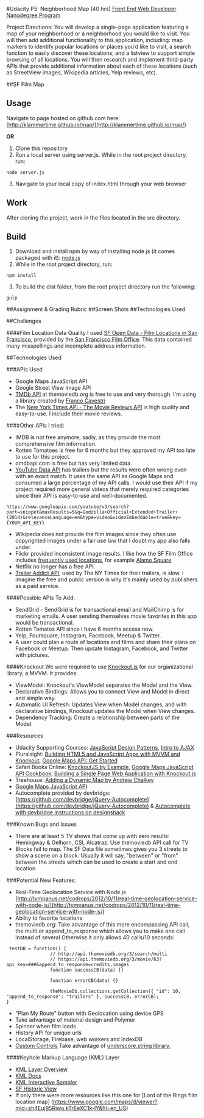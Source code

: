 #Udacity P5: Neighborhood Map (40 hrs)
[Front End Web Developer Nanodegree Program](https://www.udacity.com/course/front-end-web-developer-nanodegree--nd001)

Project Directions: You will develop a single-page application featuring a map of your neighborhood or a neighborhood you would like to visit. You will then add additional functionality to this application, including: map markers to identify popular locations or places you’d like to visit, a search function to easily discover these locations, and a listview to support simple browsing of all locations. You will then research and implement third-party APIs that provide additional information about each of these locations (such as StreetView images, Wikipedia articles, Yelp reviews, etc).

##SF Film Map

Usage
-----
Navigate to page hosted on github.com here: [http://klammertime.github.io/map/](http://klammertime.github.io/map/)

**OR**

1. Clone this repository
2. Run a local server using server.js. While in the root project directory, run: 
```
node server.js
``` 
3. Navigate to your local copy of index.html through your web browser  

Work
----
After cloning the project, work in the files located in the src directory.

Build
-----
1. Download and install npm by way of installing node.js (it comes packaged with it): [node.js](https://nodejs.org/en/) 
2. While in the root project directory, run:
```
npm install
``` 
3. To build the dist folder, from the root project directory run the following:
```
gulp
```
##Assignment & Grading Rubric
##Screen Shots
##Technologies Used

##Challenges

####Film Location Data Quality
I used [SF Open Data - Film Locations in San Francisco](https://data.sfgov.org/Culture-and-Recreation/Film-Locations-in-San-Francisco/yitu-d5am), provided by the [San Francisco Film Office](http://filmsf.org/sf-locations). This data contained many misspellings and incomplete
address information. 

##Technologies Used

###APIs Used
* Google Maps JavaScript API 
* Google Street View Image API
* [TMDb API](https://www.themoviedb.org/documentation/api) at themoviedb.org is free to use and very thorough. I'm using a library created by [Franco Cavestri](https://github.com/cavestri/themoviedb-javascript-library/wiki)
* The [New York Times API - The Movie Reviews API](http://developer.nytimes.com/docs/movie_reviews_api/) is high quality and easy-to-use. I include their movie reviews.

####Other APIs I tried:
* IMDB is not free anymore, sadly, as they provide the most comprehensive film information.
* Rotten Tomatoes is free for 6 months but they approved my API too late to use for this project.
* omdbapi.com is free but has very limited data.
* [YouTube Data API](https://developers.google.com/youtube/v3/docs/videos/insert#parameters) has trailers but the results were often wrong even with 
an exact match. It uses the same API
as Google Maps and consumed a large percentage of my API calls. I would use
their API if my project required more general videos that merely
required categories since their API is easy-to-use and well-documented.
```
https://www.googleapis.com/youtube/v3/search?part=snippet&maxResults=5&q=Godzilla+Official+Extended+Trailer+(2014)&relevanceLanguage=en&type=video&videoEmbeddable=true&key={YOUR_API_KEY}
```
* Wikipedia does not provide the film images since they often
use copyrighted images under a fair use law that I doubt my app 
also falls under.
* Flickr provided inconsistent image results. I like how the SF Film Office includes [frequently used locations](http://www.filmsf.org/sf-locations), for example [Alamo Square](https://www.flickr.com/search/?q=alamo+square)
* Netflix no longer has a free API. 
* [Trailer Addict API](http://www.traileraddict.com/trailerapi), used by The NY Times for their trailers, is slow. I imagine the free and public version is why it's mainly used by publishers as a paid service.  

####Possible APIs To Add:

* SendGrid - SendGrid is for transactional email and MailChimp is for marketing emails. A user sending themselves movie favorites in this app would be transactional.
* Rotten Tomatos API since I have 6 months access now.
* Yelp, Foursquare, Instagram, Facebook, Meetup & Twitter.
* A user could plan a route of locations and films and share their plans on Facebook or Meetup. Then update Instagram, Facebook, and Twitter with pictures.

####Knockout
We were required to use [Knockout.js](http://knockoutjs.com/) for our organizational library, a MVVM. It provides:
* ViewModel: Knockout's ViewModel separates the Model and the View. 
* Declarative Bindings: Allows you to connect View and Model in direct and simple way.
* Automatic UI Refresh: Updates View when Model changes, and with declarative bindings, Knockout updates the Model when View changes.
* Dependency Tracking: Create a relationship between parts of the Model.

###Resources
* Udacity Supporting Courses: [JavaScript Design Patterns](https://classroom.udacity.com/courses/ud989/lessons/3417188540/concepts/33740985840923), [Intro to AJAX](https://classroom.udacity.com/nanodegrees/nd001/parts/00113454014/modules/271165859175460/lessons/3174548544/concepts/31591285700923)
* Pluralsight: [Building HTML5 and JavaScript Apps with MVVM and Knockout](https://app.pluralsight.com/library/courses/knockout-mvvm/table-of-contents), [Google Maps API: Get Started](https://app.pluralsight.com/library/courses/google-maps-api-get-started/table-of-contents)
* Safari Books Online: [KnockoutJS by Example](https://www.safaribooksonline.com/library/view/knockoutjs-by-example/9781785288548/), [Google Maps JavaScript API Cookbook](https://www.safaribooksonline.com/library/view/google-maps-javascript/9781849698825/), [Building a Single Page Web Application with Knockout.js](https://www.safaribooksonline.com/library/view/building-a-single/9781783284054/)
* Treehouse: [Adding a Dynamic Map by Andrew Chalkey](https://teamtreehouse.com/library/build-an-interactive-website/google-maps-integration/adding-a-dynamic-map-2)
* [Google Maps JavaScript API](https://developers.google.com/maps/documentation/javascript/)
* Autocomplete provided by devbridge: [https://github.com/devbridge/jQuery-Autocomplete](https://github.com/devbridge/jQuery-Autocomplete) & [Autocomplete with devbridge instructions on designshack](http://designshack.net/articles/javascript/create-a-simple-autocomplete-with-html5-jquery/)
 
###Known Bugs and Issues
* There are at least 5 TV shows that come up with zero results: 
Hemingway & Gelhorn, CSI, Alcatraz. Use themoviedb API call for TV
* Blocks fail to map. The SF Data file sometimes gives you 3 streets to show a scene on a block. Usually it will say, "between" or "from" between the streets which can be used to create a start and end location

###Potential New Features:
* Real-Time Geolocation Service with Node.js
[http://tympanus.net/codrops/2012/10/11/real-time-geolocation-service-with-node-js/](http://tympanus.net/codrops/2012/10/11/real-time-geolocation-service-with-node-js/)
* Ability to favorite locations
* themoviedb.org: Take advantage of this more encompassing API call, the multi or append_to_response which allows you to make one call instead of several Otherwise it only allows 40 calls/10 seconds:
```
 testDB = function() {
                // http://api.themoviedb.org/3/search/multi
                // https://api.themoviedb.org/3/movie/63?api_key=###&append_to_response=credits,images
                function successCB(data) {}

                function errorCB(data) {}

                theMovieDb.collections.getCollection({ "id": 10, "append_to_response": "trailers" }, successCB, errorCB);
}
```
* "Plan My Route" button with Geolocation using device GPS
* Take advantage of material design and Polymer
* Spinner when film loads
* History API for unique urls
* LocalStorage, Firebase, web workers and IndexDB
* [Custom Controls](https://developers.google.com/maps/documentation/javascript/controls#CustomControls)
 Take advantage of [underscore.string library.](http://gabceb.github.io/underscore.string.site/#capitalize)

####Keyhole Markup Language (KML) Layer
* [KML Layer Overview](https://developers.google.com/maps/documentation/javascript/kmllayer#overview)
* [KML Docs](https://developers.google.com/kml/documentation/)
* [KML Interactive Sampler](https://kml-samples.googlecode.com/svn/trunk/interactive/index.html) 
* [SF Historic View](http://www.davidrumsey.com/blog/2014/11/7/georeferencer-added-to-online-library)
* If only there were more resources like this one for [Lord of the Rings film location map] (https://www.google.com/maps/d/viewer?mid=zh4EujB5Riwo.kTrEeXC1k-lY&hl=en_US)

